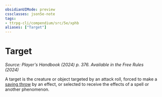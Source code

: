 ```yaml
---
obsidianUIMode: preview
cssclasses: json5e-note
tags:
- ttrpg-cli/compendium/src/5e/xphb
aliases: ["Target"]
---
```

# Target
*Source: Player's Handbook (2024) p. 376. Available in the Free Rules (2024)* 

A target is the creature or object targeted by an attack roll, forced to make a [saving throw](Misc%20Files/CLI/rules/variant-rules/saving-throw-xphb.md) by an effect, or selected to receive the effects of a spell or another phenomenon.